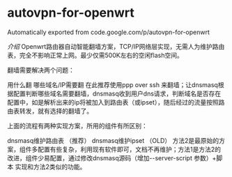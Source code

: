 # autovpn-for-openwrt
Automatically exported from code.google.com/p/autovpn-for-openwrt

*介绍*
Openwrt路由器自动智能翻墙方案，TCP/IP网络层实现，无需人为维护路由表，完全不影响正常上网。最少仅需500K左右的空闲flash空间。

翻墙需要解决两个问题：

用什么翻
哪些域名/IP需要翻
在此推荐使用ppp over ssh 来翻墙；让dnsmasq根据配置判断哪些域名需要翻墙，dnsmasq收到用户dns请求，判断域名是否存在配置中，如是解析出来的ip将被加入到路由表（或ipset），随后经过的流量按照路由表转发，就有选择的翻墙了。

上面的流程有两种实现方案，所用的组件有所区别：

dnsmasq维护路由表 （推荐）
dnsmasq维护ipset （OLD）
方法2是最原始的方案，组件多配置有些复杂，利用现有软件即可，文档不再维护；方法1是方法2的改进，组件少易配置，通过修改dnsmasq源码（增加--server-script 参数）+脚本 实现和方法2类似的功能。
